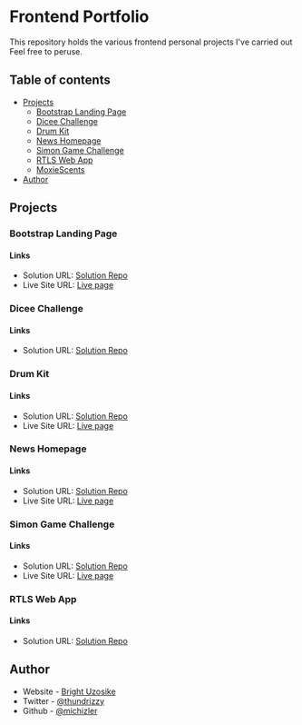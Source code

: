 # Frontend Portfolio

This repository holds the various frontend personal projects I've carried out Feel free to peruse.


## Table of contents

- [Projects](#project)
  - [Bootstrap Landing Page](#bootstrap-landing-page)
  - [Dicee Challenge](#dicee-challenge)
  - [Drum Kit](#drum-kit)
  - [News Homepage](#news-homepage)
  - [Simon Game Challenge](#simon-game-challenge)
  - [RTLS Web App](#rtls-webapp)
  - [MoxieScents](#moxiescents)
- [Author](#author)



## Projects

### Bootstrap Landing Page

#### Links

- Solution URL: [Solution Repo](https://www.github.com/michizler/Bootstrap_Landing_Page)
- Live Site URL: [Live page](https://michizler.github.io/Bootstrap_Landing_Page/)

### Dicee Challenge

#### Links

- Solution URL: [Solution Repo](https://www.github.com/michizler/Dicee_Challenge)


### Drum Kit

#### Links

- Solution URL: [Solution Repo](https://www.github.com/michizler/Drum_Kit)
- Live Site URL: [Live page](https://michizler.github.io/Drum_Kit/)

### News Homepage

#### Links

- Solution URL: [Solution Repo](https://www.github.com/michizler/news-homepage-main)
- Live Site URL: [Live page](https://michizler.github.io/news-homepage-main/)

### Simon Game Challenge

#### Links

- Solution URL: [Solution Repo](https://www.github.com/michizler/Simon_Game_Challenge)
- Live Site URL: [Live page](https://michizler.github.io/Simon_Game_Challenge/)

### RTLS Web App

#### Links

- Solution URL: [Solution Repo](https://github.com/michizler/FE_Portfolio/tree/master/rtls_webapp)


## Author

- Website - [Bright Uzosike](https://www.linkedin.com/in/bright-uzosike-a413711b2/)
- Twitter - [@thundrizzy](https://www.twitter.com/thundrizzy)
- Github - [@michizler](https://www.github.com/michizler)
